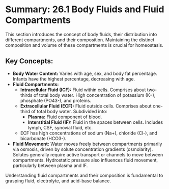 # Summary: 26.1 Body Fluids and Fluid Compartments

This section introduces the concept of body fluids, their distribution into different compartments, and their composition. Maintaining the distinct composition and volume of these compartments is crucial for homeostasis.

## Key Concepts:

*   **Body Water Content:** Varies with age, sex, and body fat percentage. Infants have the highest percentage, decreasing with age.
*   **Fluid Compartments:**
    *   **Intracellular Fluid (ICF):** Fluid within cells. Comprises about two-thirds of total body water. High concentration of potassium (K+), phosphate (PO43-), and proteins.
    *   **Extracellular Fluid (ECF):** Fluid outside cells. Comprises about one-third of total body water. Subdivided into:
        *   **Plasma:** Fluid component of blood.
        *   **Interstitial Fluid (IF):** Fluid in the spaces between cells. Includes lymph, CSF, synovial fluid, etc.
    *   ECF has high concentrations of sodium (Na+), chloride (Cl-), and bicarbonate (HCO3-).
*   **Fluid Movement:** Water moves freely between compartments primarily via osmosis, driven by solute concentration gradients (osmolarity). Solutes generally require active transport or channels to move between compartments. Hydrostatic pressure also influences fluid movement, particularly between plasma and IF.

Understanding fluid compartments and their composition is fundamental to grasping fluid, electrolyte, and acid-base balance.
